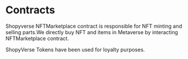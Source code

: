 # Contracts

Shopyverse NFTMarketplace contract is responsible for NFT minting and selling parts.We directly buy NFT and items in Metaverse by interacting NFTMarketplace contract.

ShopyVerse Tokens have been used for loyalty purposes.
